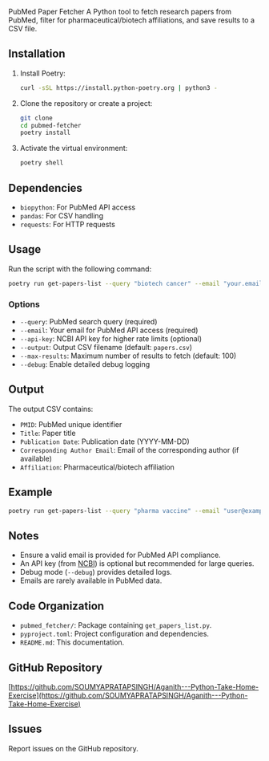 PubMed Paper Fetcher
 A Python tool to fetch research papers from PubMed, filter for pharmaceutical/biotech affiliations, and save results to a CSV file.

 ## Installation

 1. Install Poetry:
    ```bash
    curl -sSL https://install.python-poetry.org | python3 -
    ```
 2. Clone the repository or create a project:
    ```bash
    git clone 
    cd pubmed-fetcher
    poetry install
    ```
 3. Activate the virtual environment:
    ```bash
    poetry shell
    ```

 ## Dependencies

 - `biopython`: For PubMed API access
 - `pandas`: For CSV handling
 - `requests`: For HTTP requests

 ## Usage

 Run the script with the following command:
 ```bash
 poetry run get-papers-list --query "biotech cancer" --email "your.email@example.com" --output results.csv --max-results 100 --debug
 ```

 ### Options

 - `--query`: PubMed search query (required)
 - `--email`: Your email for PubMed API access (required)
 - `--api-key`: NCBI API key for higher rate limits (optional)
 - `--output`: Output CSV filename (default: `papers.csv`)
 - `--max-results`: Maximum number of results to fetch (default: 100)
 - `--debug`: Enable detailed debug logging

 ## Output

 The output CSV contains:
 - `PMID`: PubMed unique identifier
 - `Title`: Paper title
 - `Publication Date`: Publication date (YYYY-MM-DD)
 - `Corresponding Author Email`: Email of the corresponding author (if available)
 - `Affiliation`: Pharmaceutical/biotech affiliation

 ## Example

 ```bash
 poetry run get-papers-list --query "pharma vaccine" --email "user@example.com" --api-key "your_api_key" --output vaccines.csv
 ```

 ## Notes

 - Ensure a valid email is provided for PubMed API compliance.
 - An API key (from [NCBI](https://www.ncbi.nlm.nih.gov/account/)) is optional but recommended for large queries.
 - Debug mode (`--debug`) provides detailed logs.
 - Emails are rarely available in PubMed data.

 ## Code Organization

 - `pubmed_fetcher/`: Package containing `get_papers_list.py`.
 - `pyproject.toml`: Project configuration and dependencies.
 - `README.md`: This documentation.

 ## GitHub Repository

 [https://github.com/SOUMYAPRATAPSINGH/Aganith---Python-Take-Home-Exercise](https://github.com/SOUMYAPRATAPSINGH/Aganith---Python-Take-Home-Exercise)  

 ## Issues

 Report issues on the GitHub repository.
